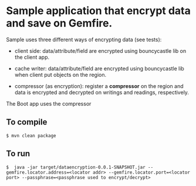 # Sample application that encrypt data and save on Gemfire. 

Sample uses three different ways of encrypting data (see tests):

- client side: data/attribute/field are encrypted using bouncycastle lib on the client app. 

- cache writer: data/attribute/field are encrypted using bouncycastle lib when client put objects on the region. 

- compressor (as encryption): register a **compressor** on the region and data is encrypted and decrypted on writings and readings, respectively. 


The Boot app uses the compressor 


## To compile

```
$ mvn clean package
```

## To run

```
$  java -jar target/dataencryption-0.0.1-SNAPSHOT.jar --gemfire.locator.address=<locator addr> --gemfire.locator.port=<locator port> --passphrase=<passphrase used to encrypt/decrypt>
```



